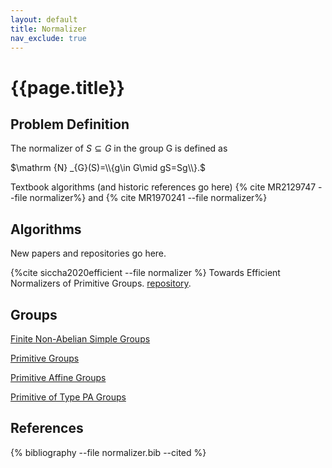 ```yaml
---
layout: default
title: Normalizer
nav_exclude: true
---
```


# {{page.title}}

## Problem Definition
The normalizer of $S\subseteq G$ in the group G is defined as

$\mathrm {N} _{G}(S)=\\{g\in G\mid gS=Sg\\}.$

Textbook algorithms (and historic references go here) {% cite MR2129747 --file normalizer%} and {% cite MR1970241 --file normalizer%}
## Algorithms
New papers and repositories go here.

{%cite siccha2020efficient --file normalizer %} Towards Efficient Normalizers of Primitive Groups. 
[repository](https://github.com/ssiccha/NormalizersOfPrimitiveGroups).

## Groups
<!-- using .html at the moment as it works with the CS page -->
[Finite Non-Abelian Simple Groups](./groups/SimpleFiniteNonAbelian.html)

[Primitive Groups](./groups/Primitive.html)

[Primitive Affine Groups](./groups/PrimitiveAffine.html)

[Primitive of Type PA Groups](./groups/PrimitivePA.html)

## References
{% bibliography --file normalizer.bib --cited %}